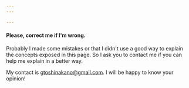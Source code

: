```yaml
---
---

---
```


#### **Please, correct me if I'm wrong.**

Probably I made some mistakes or that I didn't use a good way to explain the concepts exposed in this page. So I ask you to contact me if you can help me explain in a better way.

My contact is [gtoshinakano@gmail.com](mailto:gtoshinakano@gmail.com). I will be happy to know your opinion!